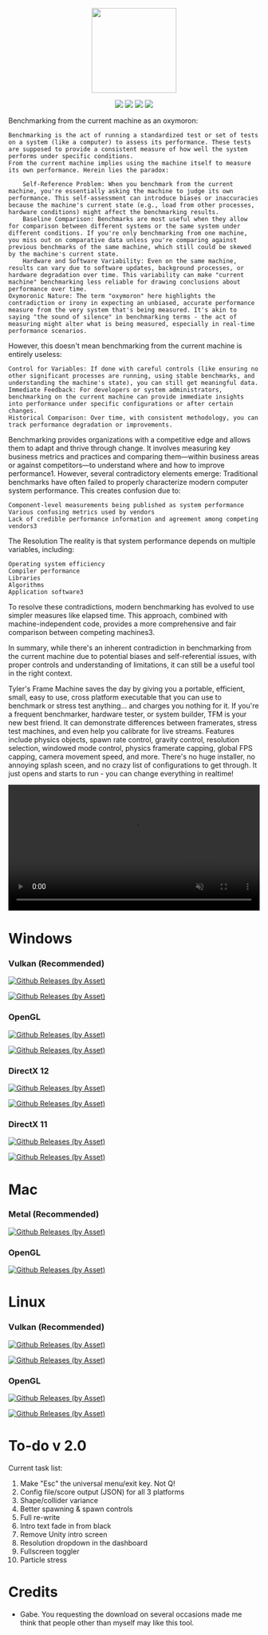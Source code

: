 <p align="center" style="padding: none; margin:none;">
    <img src="https://cdn.rawgit.com/Tylemagne/TFM/ec31a7fa/tfmvector.svg" height="170">
</p>
<p align="center">
    <a href="https://github.com/Tylemagne/TFM/releases/download/v1.0/tfm10-win64-vulkan.zip"><img src="https://img.shields.io/github/downloads/Tylemagne/TFM/total.svg?label=Downloads"></a>
    <img src="https://img.shields.io/github/release/Tylemagne/TFM.svg">
    <img src="https://img.shields.io/github/repo-size/Tylemagne/TFM.svg">
    <img src="https://img.shields.io/github/last-commit/Tylemagne/TFM.svg">
</p>

Benchmarking from the current machine as an oxymoron:

    Benchmarking is the act of running a standardized test or set of tests on a system (like a computer) to assess its performance. These tests are supposed to provide a consistent measure of how well the system performs under specific conditions.
    From the current machine implies using the machine itself to measure its own performance. Herein lies the paradox:

        Self-Reference Problem: When you benchmark from the current machine, you're essentially asking the machine to judge its own performance. This self-assessment can introduce biases or inaccuracies because the machine's current state (e.g., load from other processes, hardware conditions) might affect the benchmarking results.
        Baseline Comparison: Benchmarks are most useful when they allow for comparison between different systems or the same system under different conditions. If you're only benchmarking from one machine, you miss out on comparative data unless you're comparing against previous benchmarks of the same machine, which still could be skewed by the machine's current state.
        Hardware and Software Variability: Even on the same machine, results can vary due to software updates, background processes, or hardware degradation over time. This variability can make "current machine" benchmarking less reliable for drawing conclusions about performance over time.
    Oxymoronic Nature: The term "oxymoron" here highlights the contradiction or irony in expecting an unbiased, accurate performance measure from the very system that's being measured. It's akin to saying "the sound of silence" in benchmarking terms - the act of measuring might alter what is being measured, especially in real-time performance scenarios.


However, this doesn't mean benchmarking from the current machine is entirely useless:

    Control for Variables: If done with careful controls (like ensuring no other significant processes are running, using stable benchmarks, and understanding the machine's state), you can still get meaningful data. 
    Immediate Feedback: For developers or system administrators, benchmarking on the current machine can provide immediate insights into performance under specific configurations or after certain changes.
    Historical Comparison: Over time, with consistent methodology, you can track performance degradation or improvements.

Benchmarking provides organizations with a competitive edge and allows them to adapt and thrive through change. It involves measuring key business metrics and practices and comparing them—within business areas or against competitors—to understand where and how to improve performance1. However, several contradictory elements emerge: Traditional benchmarks have often failed to properly characterize modern computer system performance. This creates confusion due to:

    Component-level measurements being published as system performance
    Various confusing metrics used by vendors
    Lack of credible performance information and agreement among competing vendors3

The Resolution
The reality is that system performance depends on multiple variables, including:

    Operating system efficiency
    Compiler performance
    Libraries
    Algorithms
    Application software3

To resolve these contradictions, modern benchmarking has evolved to use simpler measures like elapsed time. This approach, combined with machine-independent code, provides a more comprehensive and fair comparison between competing machines3.

In summary, while there's an inherent contradiction in benchmarking from the current machine due to potential biases and self-referential issues, with proper controls and understanding of limitations, it can still be a useful tool in the right context.


Tyler's Frame Machine saves the day by giving you a portable, efficient, small, easy to use, cross platform executable that you can use to benchmark or stress test anything... and charges you nothing for it. If you're a frequent benchmarker, hardware tester, or system builder, TFM is your new best friend. It can demonstrate differences between framerates, stress test machines, and even help you calibrate for live streams. Features include physics objects, spawn rate control, gravity control, resolution selection, windowed mode control, physics framerate capping, global FPS capping, camera movement speed, and more. There's no huge installer, no annoying splash sceen, and no crazy list of configurations to get through. It just opens and starts to run - you can change everything in realtime!

<video width="100%" height="auto" loop autoplay muted preload> 
    <source src="https://cdn.rawgit.com/Tylemagne/TFM/master/tfmfinal1.mp4"></source> 
</video>

# Windows
### Vulkan (Recommended)
[![Github Releases (by Asset)](https://img.shields.io/github/downloads-pre/Tylemagne/TFM/latest/tfm10-win32-vulkan.zip.svg?style=flat&label=🔽Download%2032-bit&colorA=00cc0a&colorB=000000)](https://github.com/Tylemagne/TFM/releases/download/v1.0/tfm10-win32-vulkan.zip)

[![Github Releases (by Asset)](https://img.shields.io/github/downloads-pre/Tylemagne/TFM/latest/tfm10-win64-vulkan.zip.svg?style=flat&label=🔽Download%2064-bit&colorA=00cc0a&colorB=000000)](https://github.com/Tylemagne/TFM/releases/download/v1.0/tfm10-win64-vulkan.zip)
### OpenGL
[![Github Releases (by Asset)](https://img.shields.io/github/downloads-pre/Tylemagne/TFM/latest/tfm10-win32-opengl.zip.svg?style=flat&label=🔽Download%2032-bit&colorA=00cc0a&colorB=000000)](https://github.com/Tylemagne/TFM/releases/download/v1.0/tfm10-win32-opengl.zip)

[![Github Releases (by Asset)](https://img.shields.io/github/downloads-pre/Tylemagne/TFM/latest/tfm10-win64-opengl.zip.svg?style=flat&label=🔽Download%2064-bit&colorA=00cc0a&colorB=000000)](https://github.com/Tylemagne/TFM/releases/download/v1.0/tfm10-win64-opengl.zip)
### DirectX 12
[![Github Releases (by Asset)](https://img.shields.io/github/downloads-pre/Tylemagne/TFM/latest/tfm10-win32-dx12.zip.svg?style=flat&label=🔽Download%2032-bit&colorA=00cc0a&colorB=000000)](https://github.com/Tylemagne/TFM/releases/download/v1.0/tfm10-win32-dx12.zip)

[![Github Releases (by Asset)](https://img.shields.io/github/downloads-pre/Tylemagne/TFM/latest/tfm10-win64-dx12.zip.svg?style=flat&label=🔽Download%2064-bit&colorA=00cc0a&colorB=000000)](https://github.com/Tylemagne/TFM/releases/download/v1.0/tfm10-win64-dx12.zip)

### DirectX 11
[![Github Releases (by Asset)](https://img.shields.io/github/downloads-pre/Tylemagne/TFM/latest/tfm10-win32-dx11.zip.svg?style=flat&label=🔽Download%2032-bit&colorA=00cc0a&colorB=000000)](https://github.com/Tylemagne/TFM/releases/download/v1.0/tfm10-win32-dx11.zip)

[![Github Releases (by Asset)](https://img.shields.io/github/downloads-pre/Tylemagne/TFM/latest/tfm10-win64-dx11.zip.svg?style=flat&label=🔽Download%2064-bit&colorA=00cc0a&colorB=000000)](https://github.com/Tylemagne/TFM/releases/download/v1.0/tfm10-win64-dx11.zip)

# Mac

### Metal (Recommended)
[![Github Releases (by Asset)](https://img.shields.io/github/downloads-pre/Tylemagne/TFM/latest/tfm10-mac-metal.app.zip.svg?style=flat&label=🔽Download&colorA=00cc0a&colorB=000000)](https://github.com/Tylemagne/TFM/releases/download/v1.0/tfm10-mac-metal.app.zip)

### OpenGL
[![Github Releases (by Asset)](https://img.shields.io/github/downloads-pre/Tylemagne/TFM/latest/tfm10-mac-opengl.app.zip.svg?style=flat&label=🔽Download&colorA=00cc0a&colorB=000000)](https://github.com/Tylemagne/TFM/releases/download/v1.0/tfm10-mac-opengl.app.zip)

# Linux

### Vulkan (Recommended)
[![Github Releases (by Asset)](https://img.shields.io/github/downloads-pre/Tylemagne/TFM/latest/tfm10-linux32-vulkan.tar.gz.svg?style=flat&label=🔽Download%2032-bit&colorA=00cc0a&colorB=000000)](https://github.com/Tylemagne/TFM/releases/download/v1.0/tfm10-linux32-vulkan.tar.gz)

[![Github Releases (by Asset)](https://img.shields.io/github/downloads-pre/Tylemagne/TFM/latest/tfm10-linux64-vulkan.tar.gz.svg?style=flat&label=🔽Download%2064-bit&colorA=00cc0a&colorB=000000)](https://github.com/Tylemagne/TFM/releases/download/v1.0/tfm10-linux64-vulkan.tar.gz)

### OpenGL
[![Github Releases (by Asset)](https://img.shields.io/github/downloads-pre/Tylemagne/TFM/latest/tfm10-linux32-opengl.tar.gz.svg?style=flat&label=🔽Download%2032-bit&colorA=00cc0a&colorB=000000)](https://github.com/Tylemagne/TFM/releases/download/v1.0/tfm10-linux32-opengl.tar.gz)

[![Github Releases (by Asset)](https://img.shields.io/github/downloads-pre/Tylemagne/TFM/latest/tfm10-linux64-opengl.tar.gz.svg?style=flat&label=🔽Download%2064-bit&colorA=00cc0a&colorB=000000)](https://github.com/Tylemagne/TFM/releases/download/v1.0/tfm10-linux64-opengl.tar.gz)




[](http://htmlpreview.github.io/?https://github.com/Tylemagne/TFM/master/TFM-WebGL/index.html)


# To-do v 2.0
Current task list:
1. Make "Esc" the universal menu/exit key. Not Q!
1. Config file/score output (JSON) for all 3 platforms
1. Shape/collider variance
1. Better spawning & spawn controls
1. Full re-write
1. Intro text fade in from black
1. Remove Unity intro screen
1. Resolution dropdown in the dashboard
1. Fullscreen toggler
1. Particle stress




# Credits

* Gabe. You requesting the download on several occasions made me think that people other than myself may like this tool.

